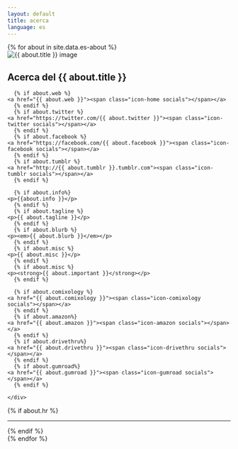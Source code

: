 ```yaml
---
layout: default
title: acerca
language: es
---
```


<article class="row pad-lr-15">
   {% for about in site.data.es-about %}
    <div class="small-12 blocky">
      <img src="{{ site.baseurl }}{{ about.pic }}" alt="{{ about.title }} image" class="left">
      <h2>Acerca del {{ about.title }}</h2>

      {% if about.web %}
	<a href="{{ about.web }}"><span class="icon-home socials"></span></a>
      {% endif %}  
      {% if about.twitter %}
	<a href="https://twitter.com/{{ about.twitter }}"><span class="icon-twitter socials"></span></a>
      {% endif %}
      {% if about.facebook %}
	<a href="https://facebook.com/{{ about.facebook }}"><span class="icon-facebook socials"></span></a>
      {% endif %}
      {% if about.tumblr %}
	<a href="http://{{ about.tumblr }}.tumblr.com"><span class="icon-tumblr socials"></span></a>
      {% endif %}    
          
      {% if about.info%}
	<p>{{about.info }}</p>
      {% endif %}
      {% if about.tagline %}
	<p>{{ about.tagline }}</p>
      {% endif %}
      {% if about.blurb %}
	<p><em>{{ about.blurb }}</em></p>
      {% endif %}
      {% if about.misc %}
	<p>{{ about.misc }}</p>
      {% endif %}
      {% if about.misc %}
	<p><strong>{{ about.important }}</strong></p>
      {% endif %}
      
      {% if about.comixology %}
	<a href="{{ about.comixology }}"><span class="icon-comixology socials"></span></a>
      {% endif %}
      {% if about.amazon%}
	<a href="{{ about.amazon }}"><span class="icon-amazon socials"></span></a>
      {% endif %}
      {% if about.drivethru%}
	<a href="{{ about.drivethru }}"><span class="icon-drivethru socials"></span></a>
      {% endif %}
      {% if about.gumroad%}
	<a href="{{ about.gumroad }}"><span class="icon-gumroad socials"></span></a>
      {% endif %}
      
    </div>
  {% if about.hr %}
    <br />
    <hr />
  {% endif %}
    <br />
   {% endfor %}
</article>